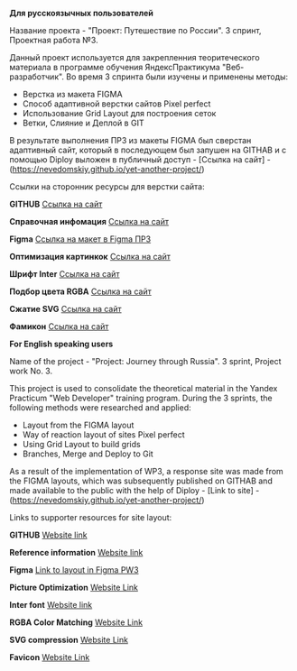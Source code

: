 **Для русскоязычных пользователей**

Название проекта - "Проект: Путешествие по России". 3 спринт, Проектная работа №3.

Данный проект используется для закрепленния теоритеческого материала в программе обучения ЯндексПрактикума "Веб-разработчик". Во время 3 спринта были изучены и применены методы:
- Верстка из макета FIGMA
- Способ адаптивной верстки сайтов Pixel perfect
- Использование Grid Layout для построения сеток
- Ветки, Слияние и Деплой в GIT

В результате выполнения ПР3 из макеты FIGMA был сверстан адаптивный сайт, который в последующем был запушен на GITHAB и с помощью Diploy выложен в публичный доступ - [Ссылка на сайт] - (https://nevedomskiy.github.io/yet-another-project/)

Ссылки на сторонник ресурсы для верстки сайта:

**GITHUB**
   [Ссылка на сайт](https://github.com/Nevedomskiy)

   **Справочная инфомация**
   [Ссылка на сайт](https://developer.mozilla.org/ru/docs/Web/CSS)

   **Figma**
   [Ссылка на макет в Figma ПР3](https://www.figma.com/file/5S2WSbEFL6awjVWJ0NWL8Q/Sprint-3_-Russia-_-desktop-%2B-mobile?node-id=28503-0&t=MZRI0fVeLzYs44Bq-0)

   **Оптимизация картинкок**
   [Ссылка на сайт](https://tinypng.com/)

   **Шрифт Inter**
   [Ссылка на сайт](https://rsms.me/inter/)

   **Подбор цвета RGBA**
   [Ссылка на сайт](http://hex2rgba.devoth.com/)

   **Сжатие SVG**
   [Ссылка на сайт](https://jakearchibald.github.io/svgomg/)

   **Фамикон**
   [Ссылка на сайт](https://favicon.io/favicon-generator/)

**For English speaking users**

Name of the project - "Project: Journey through Russia". 3 sprint, Project work No. 3.

This project is used to consolidate the theoretical material in the Yandex Practicum "Web Developer" training program. During the 3 sprints, the following methods were researched and applied:
- Layout from the FIGMA layout
- Way of reaction layout of sites Pixel perfect
- Using Grid Layout to build grids
- Branches, Merge and Deploy to Git

As a result of the implementation of WP3, a response site was made from the FIGMA layouts, which was subsequently published on GITHAB and made available to the public with the help of Diploy - [Link to site] - (https://nevedomskiy.github.io/yet-another-project/)

Links to supporter resources for site layout:

**GITHUB**
[Website link](https://github.com/Nevedomskiy)

**Reference information**
[Website link](https://developer.mozilla.org/ru/docs/Web/CSS)

**Figma**
[Link to layout in Figma PW3](https://www.figma.com/file/5S2WSbEFL6awjVWJ0NWL8Q/Sprint-3_-Russia-_-desktop-%2B-mobile?node-id=28503-0&t=MZRI0fVeLzYs44Bq-0)

**Picture Optimization**
[Website Link](https://tinypng.com/)

**Inter font**
[Website link](https://rsms.me/inter/)

**RGBA Color Matching**
[Website Link](http://hex2rgba.devoth.com/)

**SVG compression**
[Website Link](https://jakearchibald.github.io/svgomg/)

**Favicon**
[Website Link](https://favicon.io/favicon-generator/)

